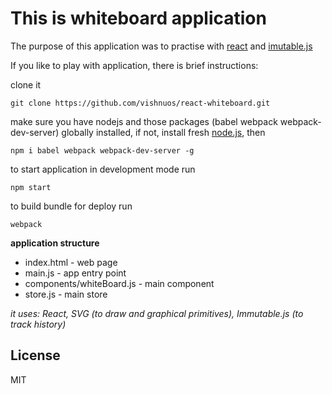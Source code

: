 # This is whiteboard application

The purpose of this application was to practise with [react](https://facebook.github.io/react/) and [imutable.js](https://facebook.github.io/immutable-js/)

If you like to play with application, there is brief instructions:

clone it

```
git clone https://github.com/vishnuos/react-whiteboard.git
```

make sure you have nodejs and those packages (babel webpack webpack-dev-server) globally installed, if not, install fresh [node.js](https://nodejs.org), then

```
npm i babel webpack webpack-dev-server -g
```

to start application in development mode run

```
npm start
```

to build bundle for deploy run

```
webpack
```

**application structure**

- index.html - web page
- main.js - app entry point
- components/whiteBoard.js - main component
- store.js - main store

_it uses: React, SVG (to draw and graphical primitives), Immutable.js (to track history)_

## License

MIT
